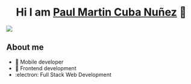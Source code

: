 <div align="center">
<h1 align="center">Hi I am <a href="https://github.com/MAX-UIDESINGER">Paul Martin Cuba Nuñez</a> 👋</h1>
</div>
<img src="https://github.com/MAX-UIDESINGER/MAX-UIDESINGER/assets/65052659/f88b83f7-ef17-4153-aa40-a51d4d62f9d9">


## About me

- 📲 Mobile developer
- :triangular_ruler: Frontend development
- :electron: Full Stack Web Development
